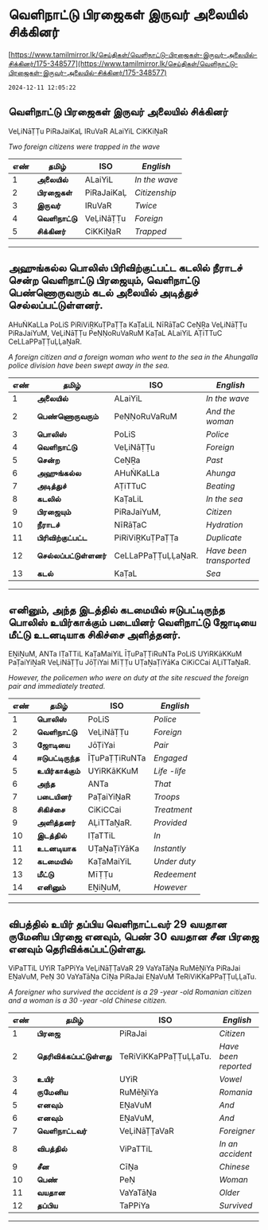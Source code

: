 # வெளிநாட்டு பிரஜைகள் இருவர் அலையில் சிக்கினர்

[https://www.tamilmirror.lk/செய்திகள்/வெளிநாட்டு-பிரஜைகள்-இருவர்-அலையில்-சிக்கினர்/175-348577](https://www.tamilmirror.lk/செய்திகள்/வெளிநாட்டு-பிரஜைகள்-இருவர்-அலையில்-சிக்கினர்/175-348577)

`2024-12-11 12:05:22`

## வெளிநாட்டு பிரஜைகள் இருவர் அலையில் சிக்கினர்

VeḶiNāṬṬu PiRaJaiKaḶ IRuVaR ALaiYiL CiKKiṈaR

*Two foreign citizens were trapped in the wave*

எண்|**தமிழ்**|ISO|*English*
---|---|---|---
1|**அலையில்**|ALaiYiL|*In the wave*
2|**பிரஜைகள்**|PiRaJaiKaḶ|*Citizenship*
3|**இருவர்**|IRuVaR|*Twice*
4|**வெளிநாட்டு**|VeḶiNāṬṬu|*Foreign*
5|**சிக்கினர்**|CiKKiṈaR|*Trapped*

---

## அஹுங்கல்ல பொலிஸ் பிரிவிற்குட்பட்ட கடலில் நீராடச் சென்ற வெளிநாட்டு பிரஜையும், வெளிநாட்டு பெண்ணொருவரும் கடல் அலையில் அடித்துச் செல்லப்பட்டுள்ளனர்.

AHuṄKaLLa PoLiS PiRiViṞKuṬPaṬṬa KaṬaLiL NīRāṬaC CeṈṞa VeḶiNāṬṬu PiRaJaiYuM, VeḶiNāṬṬu PeṆṆoRuVaRuM KaṬaL ALaiYiL AṬiTTuC CeLLaPPaṬṬuḶḶaṈaR.

*A foreign citizen and a foreign woman who went to the sea in the Ahungalla police division have been swept away in the sea.*

எண்|**தமிழ்**|ISO|*English*
---|---|---|---
1|**அலையில்**|ALaiYiL|*In the wave*
2|**பெண்ணொருவரும்**|PeṆṆoRuVaRuM|*And the woman*
3|**பொலிஸ்**|PoLiS|*Police*
4|**வெளிநாட்டு**|VeḶiNāṬṬu|*Foreign*
5|**சென்ற**|CeṈṞa|*Past*
6|**அஹுங்கல்ல**|AHuṄKaLLa|*Ahunga*
7|**அடித்துச்**|AṬiTTuC|*Beating*
8|**கடலில்**|KaṬaLiL|*In the sea*
9|**பிரஜையும்**|PiRaJaiYuM,|*Citizen*
10|**நீராடச்**|NīRāṬaC|*Hydration*
11|**பிரிவிற்குட்பட்ட**|PiRiViṞKuṬPaṬṬa|*Duplicate*
12|**செல்லப்பட்டுள்ளனர்**|CeLLaPPaṬṬuḶḶaṈaR.|*Have been transported*
13|**கடல்**|KaṬaL|*Sea*

---

## எனினும், அந்த இடத்தில் கடமையில் ஈடுபட்டிருந்த பொலிஸ் உயிர்காக்கும் படையினர் வெளிநாட்டு ஜோடியை மீட்டு உடனடியாக சிகிச்சை அளித்தனர்.

EṈiṈuM, ANTa IṬaTTiL KaṬaMaiYiL ĪṬuPaṬṬiRuNTa PoLiS UYiRKāKKuM PaṬaiYiṈaR VeḶiNāṬṬu JōṬiYai MīṬṬu UṬaṈaṬiYāKa CiKiCCai AḶiTTaṈaR.

*However, the policemen who were on duty at the site rescued the foreign pair and immediately treated.*

எண்|**தமிழ்**|ISO|*English*
---|---|---|---
1|**பொலிஸ்**|PoLiS|*Police*
2|**வெளிநாட்டு**|VeḶiNāṬṬu|*Foreign*
3|**ஜோடியை**|JōṬiYai|*Pair*
4|**ஈடுபட்டிருந்த**|ĪṬuPaṬṬiRuNTa|*Engaged*
5|**உயிர்காக்கும்**|UYiRKāKKuM|*Life -life*
6|**அந்த**|ANTa|*That*
7|**படையினர்**|PaṬaiYiṈaR|*Troops*
8|**சிகிச்சை**|CiKiCCai|*Treatment*
9|**அளித்தனர்**|AḶiTTaṈaR.|*Provided*
10|**இடத்தில்**|IṬaTTiL|*In*
11|**உடனடியாக**|UṬaṈaṬiYāKa|*Instantly*
12|**கடமையில்**|KaṬaMaiYiL|*Under duty*
13|**மீட்டு**|MīṬṬu|*Redeement*
14|**எனினும்**|EṈiṈuM,|*However*

---

## விபத்தில் உயிர் தப்பிய வெளிநாட்டவர் 29 வயதான ருமேனிய பிரஜை எனவும், பெண் 30 வயதான சீன பிரஜை எனவும் தெரிவிக்கப்பட்டுள்ளது.

ViPaTTiL UYiR TaPPiYa VeḶiNāṬṬaVaR 29 VaYaTāṈa RuMēṈiYa PiRaJai EṈaVuM, PeṆ 30 VaYaTāṈa CīṈa PiRaJai EṈaVuM TeRiViKKaPPaṬṬuḶḶaTu.

*A foreigner who survived the accident is a 29 -year -old Romanian citizen and a woman is a 30 -year -old Chinese citizen.*

எண்|**தமிழ்**|ISO|*English*
---|---|---|---
1|**பிரஜை**|PiRaJai|*Citizen*
2|**தெரிவிக்கப்பட்டுள்ளது**|TeRiViKKaPPaṬṬuḶḶaTu.|*Have been reported*
3|**உயிர்**|UYiR|*Vowel*
4|**ருமேனிய**|RuMēṈiYa|*Romania*
5|**எனவும்**|EṈaVuM|*And*
6|**எனவும்**|EṈaVuM,|*And*
7|**வெளிநாட்டவர்**|VeḶiNāṬṬaVaR|*Foreigner*
8|**விபத்தில்**|ViPaTTiL|*In an accident*
9|**சீன**|CīṈa|*Chinese*
10|**பெண்**|PeṆ|*Woman*
11|**வயதான**|VaYaTāṈa|*Older*
12|**தப்பிய**|TaPPiYa|*Survived*

---
